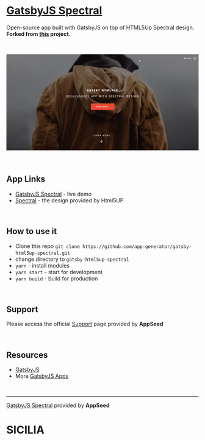 # [GatsbyJS Spectral](https://appseed.us/apps/gatsbyjs/gatsby-html5up-spectral)

Open-source app built with GatsbyJS on top of HTML5Up Spectral design. 
**Forked from [this](https://github.com/anubhavsrivastava/gatsby-starter-spectral) project.**

<br />

![GatsbyJS Photon - Gif animated intro.](https://github.com/app-generator/static/blob/master/products/gatsby-html5up-spectral-intro.gif?raw=true)

<br />

## App Links

- [GatsbyJS Spectral](https://gatsby-html5up-spectral.appseed.us) - live demo
- [Spectral](https://html5up.net/spectral) - the design provided by Html5UP 

<br />

## How to use it
- Clone this repo `git clone https://github.com/app-generator/gatsby-html5up-spectral.git`
- change directory to `gatsby-html5up-spectral`
- `yarn` - install modules
- `yarn start` - start for development
- `yarn build` - build for production

<br />

## Support

Please access the official [Support](https://appseed.us/support) page provided by **AppSeed** 

<br />

## Resources
 
 - [GatsbyJS](https://www.gatsbyjs.org/)
 - More [GatsbyJS Apps](https://appseed.us/apps/gatsbyjs)

<br />

---
[GatsbyJS Spectral](https://appseed.us/apps/gatsbyjs/gatsby-html5up-spectral) provided by **AppSeed**
# SICILIA
